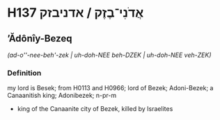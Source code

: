 # H137 אֲדֹנִי־בֶזֶק / אדניבזק

## ʼĂdônîy-Bezeq

_(ad-o''-nee-beh'-zek | uh-doh-NEE beh-DZEK | uh-doh-NEE veh-ZEK)_

### Definition

my lord is Besek; from H0113 and H0966; lord of Bezek; Adoni-Bezek; a Canaanitish king; Adonibezek; n-pr-m

- king of the Canaanite city of Bezek, killed by Israelites
